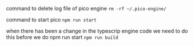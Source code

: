 command to delete log file of pico engine
`rm -rf ~/.pico-engine/`

command to start pico 
`npm run start`


when there has been a change in the typescrip engine code we need to do this before we do npm run start
`npm run build`
